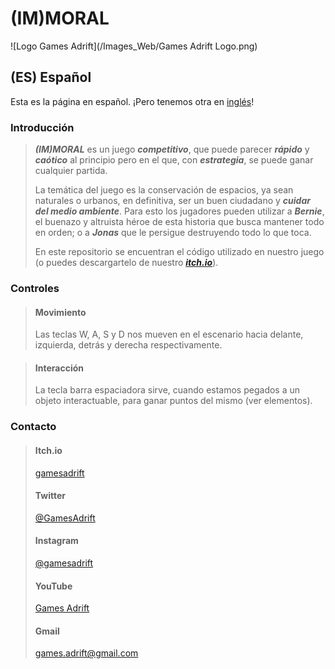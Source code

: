 # (IM)MORAL

![Logo Games Adrift](/Images_Web/Games Adrift Logo.png)

## (ES) Español
Esta es la página en español. ¡Pero tenemos otra en [inglés](https://gamesadrift.github.io/immoral/README_EN)!

### Introducción

> ***(IM)MORAL*** es un juego ***competitivo***, que puede parecer ***rápido*** y ***caótico*** al principio pero en el que, con ***estrategia***, se puede ganar cualquier partida.
>
> La temática del juego es la conservación de espacios, ya sean naturales o urbanos, en definitiva, ser un buen ciudadano y ***cuidar del medio ambiente***. Para esto los jugadores pueden utilizar a ***Bernie***, el buenazo y altruista héroe de esta historia que busca mantener todo en orden; o a ***Jonas*** que le persigue destruyendo todo lo que toca.
>
> En este repositorio se encuentran el código utilizado en nuestro juego (o puedes descargartelo de nuestro [***itch.io***](https://gamesadrift.itch.io/)).

### Controles

> #### Movimiento
> Las teclas W, A, S y D nos mueven en el escenario hacia delante, izquierda, detrás y derecha respectivamente.

> #### Interacción
> La tecla barra espaciadora sirve, cuando estamos pegados a un objeto interactuable, para ganar puntos del mismo (ver elementos).

### Contacto

> #### Itch.io
> [gamesadrift](https://gamesadrift.itch.io/)
> #### Twitter
> [@GamesAdrift](https://twitter.com/GamesAdrift)
> #### Instagram
> [@gamesadrift](https://www.instagram.com/gamesadrift/)
> #### YouTube
> [Games Adrift](https://www.youtube.com/channel/UCRG2y9zJj4lvZebusqPuxQA)
> #### Gmail
> games.adrift@gmail.com
